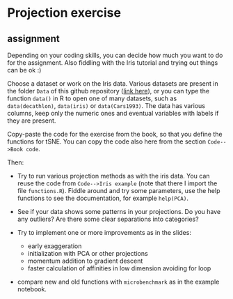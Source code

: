 # Projection exercise


## assignment

Depending on your coding skills, you can decide how much you want to do for the assignment. Also fiddling with the Iris tutorial and trying out things can be ok :)

Choose a dataset or work on the Iris data. Various datasets are present in the folder `Data` of this github repository ([link here](https://github.com/SamueleSoraggi/Projection_and_clustering_tutorial/tree/main/Data)), or you can type the function `data()` in R to open one of many datasets, such as `data(decathlon)`, `data(iris)` or `data(Cars1993)`. The data has various columns, keep only the numeric ones and eventual variables with labels if they are present.


Copy-paste the code for the exercise from the book, so that you define the functions for tSNE. You can copy the code also here from the section `Code-->Book code`. 

Then:

- Try to run various projection methods as with the iris data. You can reuse the code from `Code-->Iris example` (note that there I import the file `functions.R`). Fiddle around and try some parameters, use the help functions to see the documentation, for example `help(PCA)`.

- See if your data shows some patterns in your projections. Do you have any outliers? Are there some clear separations into categories?

- Try to implement one or more improvements as in the slides:
  - early exaggeration
  - initialization with PCA or other projections
  - momentum addition to gradient descent
  - faster calculation of affinities in low dimension avoiding for loop

- compare new and old functions with `microbenchmark` as in the example notebook.
